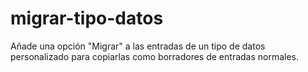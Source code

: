# migrar-tipo-datos
Añade una opción "Migrar" a las entradas de un tipo de datos personalizado para copiarlas como borradores de entradas normales.
